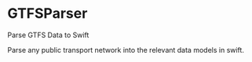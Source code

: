 # GTFSParser
Parse GTFS Data to Swift

Parse any public transport network into the relevant data models in swift. 
